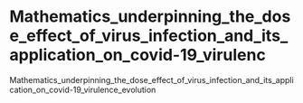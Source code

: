 # Mathematics_underpinning_the_dose_effect_of_virus_infection_and_its_application_on_covid-19_virulenc
Mathematics_underpinning_the_dose_effect_of_virus_infection_and_its_application_on_covid-19_virulence_evolution
